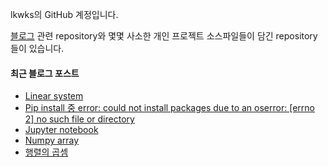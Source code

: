 lkwks의 GitHub 계정입니다.

[블로그](https://lkwks.github.io) 관련 repository와 몇몇 사소한 개인 프로젝트 소스파일들이 담긴 repository들이 있습니다.


#### 최근 블로그 포스트
<!-- BLOG-POST-LIST:START -->
- [Linear system](https://lkwks.github.io/%EC%88%98%ED%95%99/2021/12/13/linear-system.html)
- [Pip install 중 error: could not install packages due to an oserror: [errno 2] no such file or directory](https://lkwks.github.io/%EA%B8%B0%ED%83%80/2021/12/13/pip-install-%EC%A4%91-ERROR-Could-not-install-packages-due-to-an-OSError-Errno-2-No-such-file-or-directory.html)
- [Jupyter notebook](https://lkwks.github.io/%EA%B8%B0%ED%83%80/2021/12/13/jupyter-notebook.html)
- [Numpy array](https://lkwks.github.io/python/2021/12/13/numpy-array.html)
- [행렬의 곱셈](https://lkwks.github.io/%EC%88%98%ED%95%99/2021/12/12/%ED%96%89%EB%A0%AC%EC%9D%98-%EA%B3%B1%EC%85%88.html)
<!-- BLOG-POST-LIST:END -->
  
<!--![Top Langs](https://github-readme-stats.vercel.app/api/top-langs/?username=lkwks)-->
